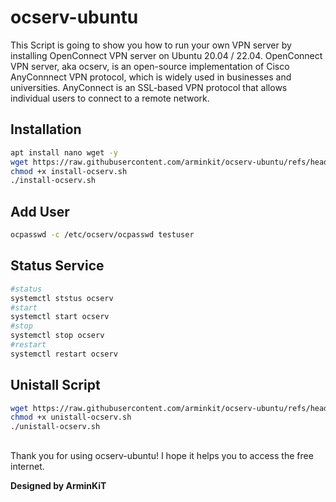 # ocserv-ubuntu
This Script is going to show you how to run your own VPN server by installing OpenConnect VPN server on Ubuntu 20.04 / 22.04. OpenConnect VPN server, aka ocserv, is an open-source implementation of Cisco AnyConnnect VPN protocol, which is widely used in businesses and universities. AnyConnect is an SSL-based VPN protocol that allows individual users to connect to a remote network.

## Installation
```bash
apt install nano wget -y
wget https://raw.githubusercontent.com/arminkit/ocserv-ubuntu/refs/heads/main/install-ocserv.sh
chmod +x install-ocserv.sh
./install-ocserv.sh
```

## Add User

```bash
ocpasswd -c /etc/ocserv/ocpasswd testuser
```

## Status Service

```bash
#status
systemctl ststus ocserv
#start
systemctl start ocserv
#stop
systemctl stop ocserv
#restart
systemctl restart ocserv
```

## Unistall Script
```bash
wget https://raw.githubusercontent.com/arminkit/ocserv-ubuntu/refs/heads/main/unistall-ocserv.sh
chmod +x unistall-ocserv.sh
./unistall-ocserv.sh
```
## 

Thank you for using ocserv-ubuntu! I hope it helps you to access the free internet.

**Designed by ArminKiT**
